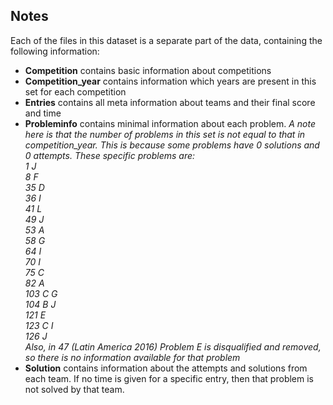 ## Notes
Each of the files in this dataset is a separate part of the data, containing the following information: <br />
* **Competition** contains basic information about competitions
* **Competition_year** contains information which years are present in this set for each competition
* **Entries** contains all meta information about teams and their final score and time
* **Probleminfo** contains minimal information about each problem. _A note here is that the number of problems in this set is not equal to that in competition_year. This is because some problems have 0 solutions and 0 attempts. These specific problems are: <br />
1 J <br />
8 F <br />
35 D <br />
36 I <br />
41 L <br />
49 J <br />
53 A <br />
58 G <br />
64 I <br />
70 I <br />
75 C <br />
82 A <br />
103 C G <br />
104 B J <br />
121 E <br />
123 C I <br />
126 J <br />
Also, in 47 (Latin America 2016) Problem E is disqualified and removed, so there is no information available for that problem_
* **Solution** contains information about the attempts and solutions from each team. If no time is given for a specific entry, then that problem is not solved by that team.
